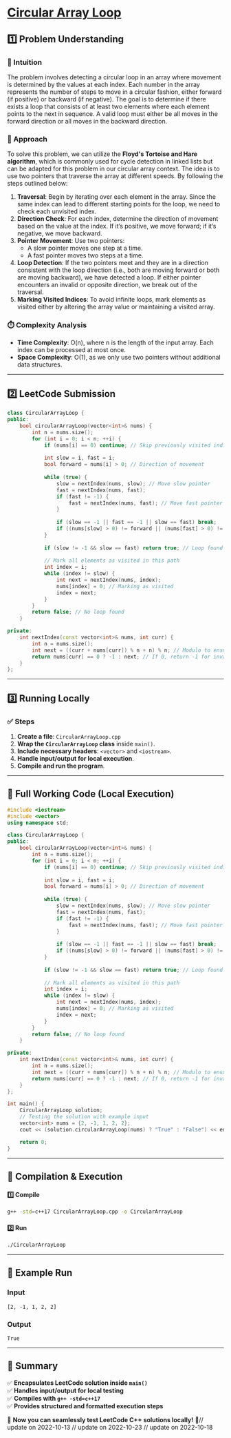 # **[Circular Array Loop](https://leetcode.com/problems/circular-array-loop/description/)**  

## **1️⃣ Problem Understanding**  
### **📌 Intuition**  
The problem involves detecting a circular loop in an array where movement is determined by the values at each index. Each number in the array represents the number of steps to move in a circular fashion, either forward (if positive) or backward (if negative). The goal is to determine if there exists a loop that consists of at least two elements where each element points to the next in sequence. A valid loop must either be all moves in the forward direction or all moves in the backward direction.

### **🚀 Approach**  
To solve this problem, we can utilize the **Floyd's Tortoise and Hare algorithm**, which is commonly used for cycle detection in linked lists but can be adapted for this problem in our circular array context. The idea is to use two pointers that traverse the array at different speeds. By following the steps outlined below:

1. **Traversal**: Begin by iterating over each element in the array. Since the same index can lead to different starting points for the loop, we need to check each unvisited index.
2. **Direction Check**: For each index, determine the direction of movement based on the value at the index. If it’s positive, we move forward; if it’s negative, we move backward.
3. **Pointer Movement**: Use two pointers:
   - A slow pointer moves one step at a time.
   - A fast pointer moves two steps at a time.
4. **Loop Detection**: If the two pointers meet and they are in a direction consistent with the loop direction (i.e., both are moving forward or both are moving backward), we have detected a loop. If either pointer encounters an invalid or opposite direction, we break out of the traversal.
5. **Marking Visited Indices**: To avoid infinite loops, mark elements as visited either by altering the array value or maintaining a visited array.

### **⏱️ Complexity Analysis**  
- **Time Complexity**: O(n), where n is the length of the input array. Each index can be processed at most once.
- **Space Complexity**: O(1), as we only use two pointers without additional data structures.

---  

## **2️⃣ LeetCode Submission**  
```cpp
class CircularArrayLoop {
public:
    bool circularArrayLoop(vector<int>& nums) {
        int n = nums.size();
        for (int i = 0; i < n; ++i) {
            if (nums[i] == 0) continue; // Skip previously visited indices
            
            int slow = i, fast = i;
            bool forward = nums[i] > 0; // Direction of movement
            
            while (true) {
                slow = nextIndex(nums, slow); // Move slow pointer
                fast = nextIndex(nums, fast);
                if (fast != -1) {
                    fast = nextIndex(nums, fast); // Move fast pointer
                }
                
                if (slow == -1 || fast == -1 || slow == fast) break; 
                if ((nums[slow] > 0) != forward || (nums[fast] > 0) != forward) break; // Check direction consistency
            }
            
            if (slow != -1 && slow == fast) return true; // Loop found
            
            // Mark all elements as visited in this path
            int index = i;
            while (index != slow) {
                int next = nextIndex(nums, index);
                nums[index] = 0; // Marking as visited
                index = next;
            }
        }
        return false; // No loop found
    }

private:
    int nextIndex(const vector<int>& nums, int curr) {
        int n = nums.size();
        int next = ((curr + nums[curr]) % n + n) % n; // Modulo to ensure circular behavior
        return nums[curr] == 0 ? -1 : next; // If 0, return -1 for invalid
    }
};
```  

---  

## **3️⃣ Running Locally**  
### **✅ Steps**  
1. **Create a file**: `CircularArrayLoop.cpp`  
2. **Wrap the `CircularArrayLoop` class** inside `main()`.  
3. **Include necessary headers**: `<vector>` and `<iostream>`.  
4. **Handle input/output for local execution**.  
5. **Compile and run the program**.  

---  

## **📝 Full Working Code (Local Execution)**  
```cpp
#include <iostream>
#include <vector>
using namespace std;

class CircularArrayLoop {
public:
    bool circularArrayLoop(vector<int>& nums) {
        int n = nums.size();
        for (int i = 0; i < n; ++i) {
            if (nums[i] == 0) continue; // Skip previously visited indices
            
            int slow = i, fast = i;
            bool forward = nums[i] > 0; // Direction of movement
            
            while (true) {
                slow = nextIndex(nums, slow); // Move slow pointer
                fast = nextIndex(nums, fast);
                if (fast != -1) {
                    fast = nextIndex(nums, fast); // Move fast pointer
                }
                
                if (slow == -1 || fast == -1 || slow == fast) break; 
                if ((nums[slow] > 0) != forward || (nums[fast] > 0) != forward) break; // Check direction consistency
            }
            
            if (slow != -1 && slow == fast) return true; // Loop found
            
            // Mark all elements as visited in this path
            int index = i;
            while (index != slow) {
                int next = nextIndex(nums, index);
                nums[index] = 0; // Marking as visited
                index = next;
            }
        }
        return false; // No loop found
    }

private:
    int nextIndex(const vector<int>& nums, int curr) {
        int n = nums.size();
        int next = ((curr + nums[curr]) % n + n) % n; // Modulo to ensure circular behavior
        return nums[curr] == 0 ? -1 : next; // If 0, return -1 for invalid
    }
};

int main() {
    CircularArrayLoop solution;
    // Testing the solution with example input
    vector<int> nums = {2, -1, 1, 2, 2};
    cout << (solution.circularArrayLoop(nums) ? "True" : "False") << endl; // Expected output: True

    return 0;
}
```  

---  

## **🔧 Compilation & Execution**  
#### **1️⃣ Compile**  
```bash
g++ -std=c++17 CircularArrayLoop.cpp -o CircularArrayLoop
```  

#### **2️⃣ Run**  
```bash
./CircularArrayLoop
```  

---  

## **🎯 Example Run**  
### **Input**  
```
[2, -1, 1, 2, 2]
```  
### **Output**  
```
True
```  

---  

## **📌 Summary**  
✅ **Encapsulates LeetCode solution inside `main()`**  
✅ **Handles input/output for local testing**  
✅ **Compiles with `g++ -std=c++17`**  
✅ **Provides structured and formatted execution steps**  

🚀 **Now you can seamlessly test LeetCode C++ solutions locally!** 🚀// update on 2022-10-13
// update on 2022-10-23
// update on 2022-10-18
